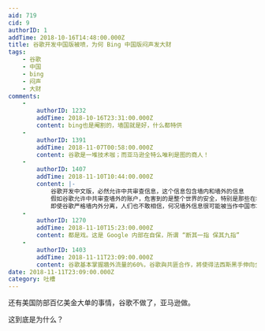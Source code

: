 ```yaml
---
aid: 719
cid: 9
authorID: 1
addTime: 2018-10-16T14:48:00.000Z
title: 谷歌开发中国版被喷，为何 Bing 中国版闷声发大财
tags:
    - 谷歌
    - 中国
    - bing
    - 闷声
    - 大财
comments:
    -
        authorID: 1232
        addTime: 2018-10-16T23:31:00.000Z
        content: bing也是阉割的，墙国就是好，什么都特供
    -
        authorID: 1391
        addTime: 2018-11-07T00:58:00.000Z
        content: 谷歌是一堆技术咖；而亚马逊全特么唯利是图的商人！
    -
        authorID: 1407
        addTime: 2018-11-10T10:44:00.000Z
        content: |-
            谷歌开发中文版，必然允许中共审查信息，这个信息包含墙内和墙外的信息  
            假如谷歌允许中共审查墙外的账户，危害到的是整个世界的安全，特别是那些在墙内注册过墙外账户的，这就是罪证  
            即使谷歌严格墙内外分离，人们也不敢相信，何况墙外信息很可能被当作中国市场的「代价」被卖给中共
    -
        authorID: 1270
        addTime: 2018-11-10T15:23:00.000Z
        content: 都是戏。这是 Google 内部在自保，所谓 “断其一指 保其九指”
    -
        authorID: 1403
        addTime: 2018-11-11T23:09:00.000Z
        content: 谷歌基本掌握牆外流量的60%，谷歌與共匪合作，將使得法西斯黑手伸向全世界。這個與bing和Amazon的性質完全不同。
date: 2018-11-11T23:09:00.000Z
category: 吐槽
---
```


还有美国防部百亿美金大单的事情，谷歌不做了，亚马逊做。

这到底是为什么？
